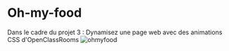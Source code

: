 # Oh-my-food
Dans le cadre du projet 3 : Dynamisez une page web avec des animations CSS d'OpenClassRooms
![ohmyfood](https://user-images.githubusercontent.com/110463007/227976625-0b3e56fe-2591-4028-89de-4e215ca0e59d.png)
